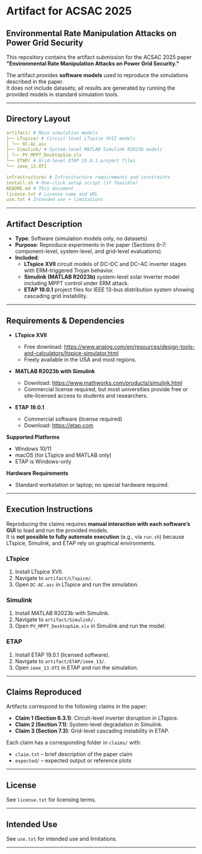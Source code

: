 # Artifact for ACSAC 2025  
## Environmental Rate Manipulation Attacks on Power Grid Security

This repository contains the artifact submission for the ACSAC 2025 paper  
**"Environmental Rate Manipulation Attacks on Power Grid Security."**

The artifact provides **software models** used to reproduce the simulations described in the paper.  
It does not include datasets; all results are generated by running the provided models in standard simulation tools.  

---

## Directory Layout

```yaml
artifact/ # Main simulation models
├── LTspice/ # Circuit-level LTspice XVII models
│ └── DC-AC.asc
├── Simulink/ # System-level MATLAB Simulink R2023b models
│ └── PV_MPPT_DesktopSim.slx
└── ETAP/ # Grid-level ETAP 19.0.1 project files
└── ieee_13.OTI

infrastructure/ # Infrastructure requirements and constraints
install.sh # One-click setup script (if feasible)
README.md # This document
license.txt # License name and URL
use.txt # Intended use + limitations
```

---

## Artifact Description

- **Type**: Software (simulation models only, no datasets)  
- **Purpose**: Reproduce experiments in the paper (Sections 6–7: component-level, system-level, and grid-level evaluations).  
- **Included**:  
  - **LTspice XVII** circuit models of DC–DC and DC–AC inverter stages with ERM-triggered Trojan behavior.  
  - **Simulink (MATLAB R2023b)** system-level solar inverter model including MPPT control under ERM attack.  
  - **ETAP 19.0.1** project files for IEEE 13-bus distribution system showing cascading grid instability.  

---

## Requirements & Dependencies

- **LTspice XVII**  
  - Free download: <https://www.analog.com/en/resources/design-tools-and-calculators/ltspice-simulator.html>  
  - Freely available in the USA and most regions.  

- **MATLAB R2023b with Simulink**  
  - Download: <https://www.mathworks.com/products/simulink.html>  
  - Commercial license required, but most universities provide free or site-licensed access to students and researchers.  

- **ETAP 19.0.1**  
  - Commercial software (license required)  
  - Download: <https://etap.com>  

**Supported Platforms**  
- Windows 10/11  
- macOS (for LTspice and MATLAB only)  
- ETAP is Windows-only  

**Hardware Requirements**  
- Standard workstation or laptop; no special hardware required.  

---

## Execution Instructions

Reproducing the claims requires **manual interaction with each software’s GUI** to load and run the provided models.  
It is **not possible to fully automate execution** (e.g., via `run.sh`) because LTspice, Simulink, and ETAP rely on graphical environments.  

### LTspice
1. Install LTspice XVII.  
2. Navigate to `artifact/LTspice/`.  
3. Open `DC-AC.asc` in LTspice and run the simulation.  

### Simulink
1. Install MATLAB R2023b with Simulink.  
2. Navigate to `artifact/Simulink/`.  
3. Open `PV_MPPT_DesktopSim.slx` in Simulink and run the model.  

### ETAP
1. Install ETAP 19.0.1 (licensed software).  
2. Navigate to `artifact/ETAP/ieee_13/`.  
3. Open `ieee_13.OTI` in ETAP and run the simulation.  

---

## Claims Reproduced

Artifacts correspond to the following claims in the paper:  

- **Claim 1 (Section 6.3.1)**: Circuit-level inverter disruption in LTspice.  
- **Claim 2 (Section 7.1)**: System-level degradation in Simulink.  
- **Claim 3 (Section 7.3)**: Grid-level cascading instability in ETAP.  

Each claim has a corresponding folder in `claims/` with:  

- `claim.txt` – brief description of the paper claim  
- `expected/` – expected output or reference plots  

---

## License

See `license.txt` for licensing terms.  

---

## Intended Use

See `use.txt` for intended use and limitations.  

---
